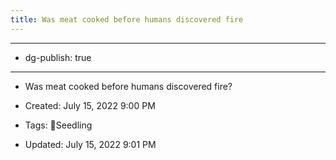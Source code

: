 ```yaml
---
title: Was meat cooked before humans discovered fire
---
```


- --

- dg-publish: true

- --

- Was meat cooked before humans discovered fire?

- Created: July 15, 2022 9:00 PM

- Tags: 🌱Seedling

- Updated: July 15, 2022 9:01 PM
